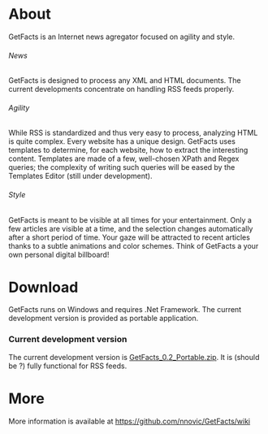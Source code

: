 # About
GetFacts is an Internet news agregator focused on agility and style. 

###### News
GetFacts is designed to process any XML and HTML documents. The current developments concentrate on handling RSS feeds properly.

###### Agility
While RSS is standardized and thus very easy to process, analyzing HTML is quite complex. Every website has a unique design. GetFacts uses templates to determine, for each website, how to extract the interesting content. Templates are made of a few, well-chosen XPath and Regex queries; the complexity of writing such queries will be eased by the Templates Editor (still under development).

###### Style
GetFacts is meant to be visible at all times for your entertainment. Only a few articles are visible at a time, and the selection changes automatically after a short period of time. Your gaze will be attracted to recent articles thanks to a subtle animations and color schemes. Think of GetFacts a your own personal digital billboard!

# Download
GetFacts runs on Windows and requires .Net Framework.
The current development version is provided as portable application.

### Current development version
The current development version is [GetFacts_0.2_Portable.zip](docs/GetFacts_0.2_Portable.zip).
It is (should be ?) fully functional for RSS feeds.

# More
More information is available at https://github.com/nnovic/GetFacts/wiki
